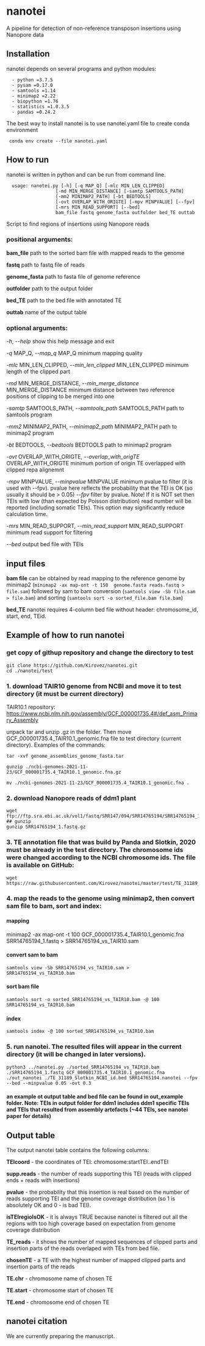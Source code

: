 # nanotei
A pipeline for detection of non-reference transposon insertions using Nanopore data

## Installation
nanotei depends on several programs and python modules:
```
  - python =3.7.5
  - pysam =0.17.0
  - samtools =1.14
  - minimap2 =2.22
  - biopython =1.76
  - statistics =1.0.3.5
  - pandas =0.24.2

``` 

The best way to install nanotei is to use nanotei.yaml file to create conda environment
```
 conda env create --file nanotei.yaml
```

## How to run
nanotei is written in python and can be run from command line.

```
  usage: nanotei.py [-h] [-q MAP_Q] [-mlc MIN_LEN_CLIPPED]
                  [-md MIN_MERGE_DISTANCE] [-samtp SAMTOOLS_PATH]
                  [-mm2 MINIMAP2_PATH] [-bt BEDTOOLS]
                  [-ovt OVERLAP_WITH_ORIGTE] [-mpv MINPVALUE] [--fpv]
                  [-mrs MIN_READ_SUPPORT] [--bed]
                  bam_file fastq genome_fasta outfolder bed_TE outtab

```

Script to find regions of insertions using Nanopore reads

### positional arguments:
  **bam_file**              path to the sorted bam file with mapped reads to the genome
  
  **fastq**                 path to fastq file of reads
  
  **genome_fasta**          path to fasta file of genome reference
  
  **outfolder**             path to the output folder
  
  **bed_TE**                path to the bed file with annotated TE
  
  **outtab**                name of the output table
  

### optional arguments:
  *-h*, *--help*            show this help message and exit
  
  *-q* MAP_Q, *--map_q* MAP_Q  minimum mapping quality
  
  *-mlc* MIN_LEN_CLIPPED, *--min_len_clipped* MIN_LEN_CLIPPED
                        minimum length of the clipped part
                        
  *-md* MIN_MERGE_DISTANCE, *--min_merge_distance* MIN_MERGE_DISTANCE
                        minimum distance between two reference positions of
                        clipping to be merged into one
                        
  *-samtp* SAMTOOLS_PATH, *--samtools_path* SAMTOOLS_PATH
                        path to samtools program
                        
  *-mm2* MINIMAP2_PATH, *--minimap2_path* MINIMAP2_PATH
                        path to minimap2 program
                        
  *-bt* BEDTOOLS, *--bedtools* BEDTOOLS
                        path to minimap2 program
                        
  *-ovt* OVERLAP_WITH_ORIGTE, *--overlap_with_origTE* OVERLAP_WITH_ORIGTE
                        minimum portion of origin TE overlapped with clipped
                        repa alignemnt
                        
  *-mpv* MINPVALUE, *--minpvalue* MINPVALUE
                        minimum pvalue to filter (it is used with --fpv). 
                        pvalue here reflects the probability that the TEI is OK (so usually it should be > 0.05) 
  *--fpv*                 filter by pvalue. Note! If it is NOT set then TEIs with low (than expected by Poisson distribution) read number will be reported (including somatic TEIs). This option may significantly reduce calculation time.
  
  *-mrs* MIN_READ_SUPPORT, *--min_read_support* MIN_READ_SUPPORT
                        minimum read support for filtering
                        
  *--bed*                 output bed file with TEIs
  
  ## input files
  
  **bam file** can be obtained by read mapping to the reference genome by minimap2 (`minimap2 -ax map-ont -t 150  genome.fasta reads.fastq > file.sam`) followed by sam to bam conversion (`samtools view -Sb file.sam > file.bam`) and sorting (`samtools sort -o sorted_file.bam file.bam`)
  
  **bed_TE** nanotei requires 4-column bed file without header: chromosome_id, start, end, TEid. 
  
  
## Example of how to run nanotei
### get copy of githup repository and change the directory to test
```
git clone https://github.com/Kirovez/nanotei.git
cd ./nanotei/test

```
### 1. download TAIR10 genome from NCBI and move it to test directory (it must be current directory)
TAIR10.1 repository: https://www.ncbi.nlm.nih.gov/assembly/GCF_000001735.4#/def_asm_Primary_Assembly

unpack tar and unzip .gz in the folder. Then move GCF_000001735.4_TAIR10.1_genomic.fna file to test directory (current directory). Examples of the commands:
    
```
tar -xvf genome_assemblies_genome_fasta.tar

gunzip ./ncbi-genomes-2021-11-23/GCF_000001735.4_TAIR10.1_genomic.fna.gz

mv ./ncbi-genomes-2021-11-23/GCF_000001735.4_TAIR10.1_genomic.fna .

```
        
### 2. download Nanopore reads of ddm1 plant

```
wget ftp://ftp.sra.ebi.ac.uk/vol1/fastq/SRR147/094/SRR14765194/SRR14765194_1.fastq.gz 
## gunzip
gunzip SRR14765194_1.fastq.gz

```
### 3. TE annotation file that was build by Panda and Slotkin, 2020 must be already in the test directory. The chromosome ids were changed according to the NCBI chromosome ids. The file is available on GitHub:
```
wget https://raw.githubusercontent.com/Kirovez/nanotei/master/test/TE_31189_Slotkin_NCBI_id.bed
```

### 4. map the reads to the genome using minimap2, then convert sam file to bam, sort and index:
#### mapping
minimap2 -ax map-ont -t 100 GCF_000001735.4_TAIR10.1_genomic.fna SRR14765194_1.fastq > SRR14765194_vs_TAIR10.sam
#### convert sam to bam

```
samtools view -Sb SRR14765194_vs_TAIR10.sam > SRR14765194_vs_TAIR10.bam 
```

#### sort bam file

``` 
samtools sort -o sorted_SRR14765194_vs_TAIR10.bam -@ 100 SRR14765194_vs_TAIR10.bam 
```
#### index
```
samtools index -@ 100 sorted_SRR14765194_vs_TAIR10.bam
```
### 5. run nanotei. The resulted files will appear in the current directory (it will be changed in later versions).
```
python3 ../nanotei.py ./sorted_SRR14765194_vs_TAIR10.bam ./SRR14765194_1.fastq GCF_000001735.4_TAIR10.1_genomic.fna ./out_nanotei ./TE_31189_Slotkin_NCBI_id.bed SRR14765194.nanotei --fpv --bed --minpvalue 0.05 -ovt 0.3

```

#### an example ot output table and bed file can be found in out_example folder. Note: TEIs in output folder for ddm1 includes ddm1 specific TEIs and TEIs that resulted from assembly artefacts (~44 TEIs, see nanotei paper for details)  
  
  ## Output table
  The output nanotei table contains the following columns:
  
  **TEIcoord** - the coordinates of TEI: chromosome:startTEI..endTEI 
  
  **supp.reads** - the number of reads supporting this TEI (reads with clipped ends + reads with insertions)
  
  **pvalue** - the probability that this insertion is real based on the number of reads supporting TEI and the genome coverage distribution (so 1 is absolutely OK and 0 - is bad TEI).
  
  **isTEIregioIsOK** - it is always TRUE because nanotei is filtered out all the regions with too high coverage based on expectation from genome coverage distribution
  
  **TE_reads** - it shows the number of mapped sequences of clipped parts and insertion parts of the reads overlaped with TEs from bed file.
  
  **chosenTE** - a TE with the highest number of mapped clipped parts and insertion parts of the reads
  
  **TE.chr** - chromosome name of chosen TE
  
  **TE.start** - chromosome start of chosen TE
  
  **TE.end** - chromosome end of chosen TE
  
  ## nanotei citation
  
  We are currently preparing the manuscript.
  
